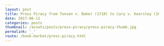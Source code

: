 ```yaml
---
layout: post
title: Press Piracy from Tonson v. Baker (1710) to Cary v. Kearsley (1803)
date: 2017-06-11
categories: posts
thumbnail: /assets/posts/press-piracy/press-piracy-thumb.jpg
permalink: '_'
route: /book-market/press-piracy.html
---
```

